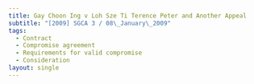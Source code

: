 ```yaml
---
title: Gay Choon Ing v Loh Sze Ti Terence Peter and Another Appeal
subtitle: "[2009] SGCA 3 / 08\_January\_2009"
tags:
  - Contract
  - Compromise agreement
  - Requirements for valid compromise
  - Consideration
layout: single
---
```


